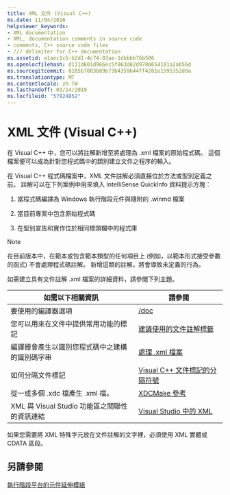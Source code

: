 ```yaml
---
title: XML 文件 (Visual C++)
ms.date: 11/04/2016
helpviewer_keywords:
- XML documentation
- XML, documentation comments in source code
- comments, C++ source code files
- /// delimiter for C++ documentation
ms.assetid: a1aec1c5-b2d1-4c74-83ae-1dbbbb76b506
ms.openlocfilehash: d111d601d966ec5f863d62d9788654101a2ab56d
ms.sourcegitcommit: 8105b7003b89b73b4359644ff4281e1595352dda
ms.translationtype: MT
ms.contentlocale: zh-TW
ms.lasthandoff: 03/14/2019
ms.locfileid: "57824852"
---
```

# <a name="xml-documentation-visual-c"></a>XML 文件 (Visual C++)

在 Visual C++ 中，您可以將註解新增至將處理為 .xml 檔案的原始程式碼。 這個檔案便可以成為針對您程式碼中的類別建立文件之程序的輸入。

在 Visual C++ 程式碼檔案中，XML 文件註解必須直接位於方法或型別定義之前。 註解可以在下列案例中用來填入 IntelliSense QuickInfo 資料提示方塊：

1. 當程式碼編譯為 Windows 執行階段元件與隨附的 .winmd 檔案

1. 當目前專案中包含原始程式碼

1. 在型別宣告和實作位於相同標頭檔中的程式庫

> [!NOTE]
>  在目前版本中，在範本或包含範本類型的任何項目上 (例如，以範本形式接受參數的函式) 不會處理程式碼註解。 新增這類的註解，將會導致未定義的行為。

如需建立具有文件註解 .xml 檔案的詳細資料，請參閱下列主題。

|如需以下相關資訊|請參閱|
|---------------------------|---------|
|要使用的編譯器選項|[/doc](doc-process-documentation-comments-c-cpp.md)|
|您可以用來在文件中提供常用功能的標記|[建議使用的文件註解標籤](recommended-tags-for-documentation-comments-visual-cpp.md)|
|編譯器會產生以識別您程式碼中之建構的識別碼字串|[處理 .xml 檔案](dot-xml-file-processing.md)|
|如何分隔文件標記|[Visual C++ 文件標記的分隔符號](delimiters-for-visual-cpp-documentation-tags.md)|
|從一或多個 .xdc 檔產生 .xml 檔。|[XDCMake 參考](xdcmake-reference.md)|
|XML 與 Visual Studio 功能區之關聯性的資訊連結|[Visual Studio 中的 XML](/visualstudio/xml-tools/xml-tools-in-visual-studio)|

如果您需要將 XML 特殊字元放在文件註解的文字裡，必須使用 XML 實體或 CDATA 區段。

## <a name="see-also"></a>另請參閱

[執行階段平台的元件延伸模組](../../windows/component-extensions-for-runtime-platforms.md)
